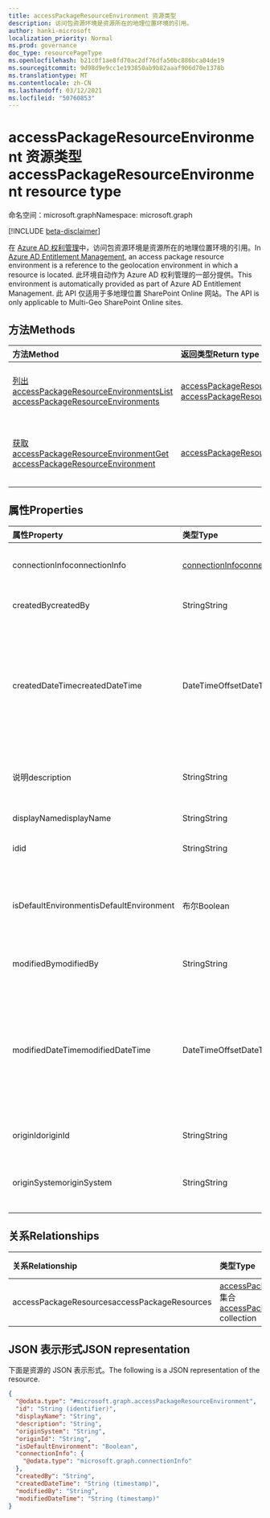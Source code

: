 ```yaml
---
title: accessPackageResourceEnvironment 资源类型
description: 访问包资源环境是资源所在的地理位置环境的引用。
author: hanki-microsoft
localization_priority: Normal
ms.prod: governance
doc_type: resourcePageType
ms.openlocfilehash: b21c0f1ae8fd70ac2df76dfa50bc886bca04de19
ms.sourcegitcommit: 9d98d9e9cc1e193850ab9b82aaaf906d70e1378b
ms.translationtype: MT
ms.contentlocale: zh-CN
ms.lasthandoff: 03/12/2021
ms.locfileid: "50760853"
---
```

# <a name="accesspackageresourceenvironment-resource-type"></a><span data-ttu-id="22bd8-103">accessPackageResourceEnvironment 资源类型</span><span class="sxs-lookup"><span data-stu-id="22bd8-103">accessPackageResourceEnvironment resource type</span></span>

<span data-ttu-id="22bd8-104">命名空间：microsoft.graph</span><span class="sxs-lookup"><span data-stu-id="22bd8-104">Namespace: microsoft.graph</span></span>

[!INCLUDE [beta-disclaimer](../../includes/beta-disclaimer.md)]

<span data-ttu-id="22bd8-105">在 [Azure AD 权利管理](entitlementmanagement-root.md)中，访问包资源环境是资源所在的地理位置环境的引用。</span><span class="sxs-lookup"><span data-stu-id="22bd8-105">In [Azure AD Entitlement Management](entitlementmanagement-root.md), an access package resource environment is a reference to the geolocation environment in which a resource is located.</span></span> <span data-ttu-id="22bd8-106">此环境自动作为 Azure AD 权利管理的一部分提供。</span><span class="sxs-lookup"><span data-stu-id="22bd8-106">This environment is automatically provided as part of Azure AD Entitlement Management.</span></span> <span data-ttu-id="22bd8-107">此 API 仅适用于多地理位置 SharePoint Online 网站。</span><span class="sxs-lookup"><span data-stu-id="22bd8-107">The API is only applicable to Multi-Geo SharePoint Online sites.</span></span>

## <a name="methods"></a><span data-ttu-id="22bd8-108">方法</span><span class="sxs-lookup"><span data-stu-id="22bd8-108">Methods</span></span>
|<span data-ttu-id="22bd8-109">方法</span><span class="sxs-lookup"><span data-stu-id="22bd8-109">Method</span></span>|<span data-ttu-id="22bd8-110">返回类型</span><span class="sxs-lookup"><span data-stu-id="22bd8-110">Return type</span></span>|<span data-ttu-id="22bd8-111">说明</span><span class="sxs-lookup"><span data-stu-id="22bd8-111">Description</span></span>|
|:---|:---|:---|
|[<span data-ttu-id="22bd8-112">列出 accessPackageResourceEnvironments</span><span class="sxs-lookup"><span data-stu-id="22bd8-112">List accessPackageResourceEnvironments</span></span>](../api/accesspackageresourceenvironment-list.md)|<span data-ttu-id="22bd8-113">[accessPackageResourceEnvironment](../resources/accesspackageresourceenvironment.md) 集合</span><span class="sxs-lookup"><span data-stu-id="22bd8-113">[accessPackageResourceEnvironment](../resources/accesspackageresourceenvironment.md) collection</span></span>|<span data-ttu-id="22bd8-114">检索 [accessPackageResourceEnvironment 对象](../resources/accesspackageresourceenvironment.md) 的列表。</span><span class="sxs-lookup"><span data-stu-id="22bd8-114">Retrieve a list of [accessPackageResourceEnvironment](../resources/accesspackageresourceenvironment.md) objects.</span></span>|
|[<span data-ttu-id="22bd8-115">获取 accessPackageResourceEnvironment</span><span class="sxs-lookup"><span data-stu-id="22bd8-115">Get accessPackageResourceEnvironment</span></span>](../api/accesspackageresourceenvironment-get.md)|[<span data-ttu-id="22bd8-116">accessPackageResourceEnvironment</span><span class="sxs-lookup"><span data-stu-id="22bd8-116">accessPackageResourceEnvironment</span></span>](../resources/accesspackageresourceenvironment.md)|<span data-ttu-id="22bd8-117">读取 [accessPackageResourceEnvironment](../resources/accesspackageresourceenvironment.md) 对象的属性和关系。</span><span class="sxs-lookup"><span data-stu-id="22bd8-117">Read the properties and relationships of an [accessPackageResourceEnvironment](../resources/accesspackageresourceenvironment.md) object.</span></span>|

## <a name="properties"></a><span data-ttu-id="22bd8-118">属性</span><span class="sxs-lookup"><span data-stu-id="22bd8-118">Properties</span></span>
|<span data-ttu-id="22bd8-119">属性</span><span class="sxs-lookup"><span data-stu-id="22bd8-119">Property</span></span>|<span data-ttu-id="22bd8-120">类型</span><span class="sxs-lookup"><span data-stu-id="22bd8-120">Type</span></span>|<span data-ttu-id="22bd8-121">说明</span><span class="sxs-lookup"><span data-stu-id="22bd8-121">Description</span></span>|
|:---|:---|:---|
|<span data-ttu-id="22bd8-122">connectionInfo</span><span class="sxs-lookup"><span data-stu-id="22bd8-122">connectionInfo</span></span>|[<span data-ttu-id="22bd8-123">connectionInfo</span><span class="sxs-lookup"><span data-stu-id="22bd8-123">connectionInfo</span></span>](../resources/connectioninfo.md)|<span data-ttu-id="22bd8-124">用于连接到资源的环境的连接信息。</span><span class="sxs-lookup"><span data-stu-id="22bd8-124">Connection information of an environment used to connect to a resource.</span></span> |
|<span data-ttu-id="22bd8-125">createdBy</span><span class="sxs-lookup"><span data-stu-id="22bd8-125">createdBy</span></span>|<span data-ttu-id="22bd8-126">String</span><span class="sxs-lookup"><span data-stu-id="22bd8-126">String</span></span>|<span data-ttu-id="22bd8-127">创建显示名称的用户的组。</span><span class="sxs-lookup"><span data-stu-id="22bd8-127">The display name of the user that created this object.</span></span>|
|<span data-ttu-id="22bd8-128">createdDateTime</span><span class="sxs-lookup"><span data-stu-id="22bd8-128">createdDateTime</span></span>|<span data-ttu-id="22bd8-129">DateTimeOffset</span><span class="sxs-lookup"><span data-stu-id="22bd8-129">DateTimeOffset</span></span>|<span data-ttu-id="22bd8-130">创建此对象的日期和时间。</span><span class="sxs-lookup"><span data-stu-id="22bd8-130">The date and time that this object was created.</span></span> <br><span data-ttu-id="22bd8-131">DateTimeOffset 表示使用 ISO 8601 格式的日期和时间信息，并且始终处于 UTC 时间。</span><span class="sxs-lookup"><span data-stu-id="22bd8-131">The DateTimeOffset type represents date and time information using ISO 8601 format and is always in UTC time.</span></span> <span data-ttu-id="22bd8-132">例如，2014 年 1 月 1 日午夜 UTC 为 `2014-01-01T00:00:00Z`。</span><span class="sxs-lookup"><span data-stu-id="22bd8-132">For example, midnight UTC on Jan 1, 2014 is `2014-01-01T00:00:00Z`.</span></span>|
|<span data-ttu-id="22bd8-133">说明</span><span class="sxs-lookup"><span data-stu-id="22bd8-133">description</span></span>|<span data-ttu-id="22bd8-134">String</span><span class="sxs-lookup"><span data-stu-id="22bd8-134">String</span></span>|<span data-ttu-id="22bd8-135">此 *accessPackageResourceEnvironment 对象的* 说明。</span><span class="sxs-lookup"><span data-stu-id="22bd8-135">The description of this *accessPackageResourceEnvironment* object.</span></span>|
|<span data-ttu-id="22bd8-136">displayName</span><span class="sxs-lookup"><span data-stu-id="22bd8-136">displayName</span></span>|<span data-ttu-id="22bd8-137">String</span><span class="sxs-lookup"><span data-stu-id="22bd8-137">String</span></span>|<span data-ttu-id="22bd8-138">此显示名称对象的对象。</span><span class="sxs-lookup"><span data-stu-id="22bd8-138">The display name of this object.</span></span>|
|<span data-ttu-id="22bd8-139">id</span><span class="sxs-lookup"><span data-stu-id="22bd8-139">id</span></span>|<span data-ttu-id="22bd8-140">String</span><span class="sxs-lookup"><span data-stu-id="22bd8-140">String</span></span>|<span data-ttu-id="22bd8-141">系统分配的对象的唯一标识符。</span><span class="sxs-lookup"><span data-stu-id="22bd8-141">The system-assigned unique identifier of the object.</span></span>|
|<span data-ttu-id="22bd8-142">isDefaultEnvironment</span><span class="sxs-lookup"><span data-stu-id="22bd8-142">isDefaultEnvironment</span></span>|<span data-ttu-id="22bd8-143">布尔</span><span class="sxs-lookup"><span data-stu-id="22bd8-143">Boolean</span></span>|<span data-ttu-id="22bd8-144">确定这是否是默认环境。</span><span class="sxs-lookup"><span data-stu-id="22bd8-144">Determines whether this is default environment or not.</span></span> <span data-ttu-id="22bd8-145">它设置为 `true` 所有静态源系统，如 Azure AD 组和 Azure AD 应用程序。</span><span class="sxs-lookup"><span data-stu-id="22bd8-145">It is set to `true` for all static origin systems, such as Azure AD groups and Azure AD Applications.</span></span>|
|<span data-ttu-id="22bd8-146">modifiedBy</span><span class="sxs-lookup"><span data-stu-id="22bd8-146">modifiedBy</span></span>|<span data-ttu-id="22bd8-147">String</span><span class="sxs-lookup"><span data-stu-id="22bd8-147">String</span></span>|<span data-ttu-id="22bd8-148">最后显示名称修改此对象的实体的子项。</span><span class="sxs-lookup"><span data-stu-id="22bd8-148">The display name of the entity that last modified this object.</span></span>|
|<span data-ttu-id="22bd8-149">modifiedDateTime</span><span class="sxs-lookup"><span data-stu-id="22bd8-149">modifiedDateTime</span></span>|<span data-ttu-id="22bd8-150">DateTimeOffset</span><span class="sxs-lookup"><span data-stu-id="22bd8-150">DateTimeOffset</span></span>|<span data-ttu-id="22bd8-151">上次修改此对象的日期和时间。</span><span class="sxs-lookup"><span data-stu-id="22bd8-151">The date and time that this object was last modified.</span></span> <br><span data-ttu-id="22bd8-152">DateTimeOffset 表示使用 ISO 8601 格式的日期和时间信息，并且始终处于 UTC 时间。</span><span class="sxs-lookup"><span data-stu-id="22bd8-152">The DateTimeOffset type represents date and time information using ISO 8601 format and is always in UTC time.</span></span> <span data-ttu-id="22bd8-153">例如，2014 年 1 月 1 日午夜 UTC 为 `2014-01-01T00:00:00Z`。</span><span class="sxs-lookup"><span data-stu-id="22bd8-153">For example, midnight UTC on Jan 1, 2014 is `2014-01-01T00:00:00Z`.</span></span> |
|<span data-ttu-id="22bd8-154">originId</span><span class="sxs-lookup"><span data-stu-id="22bd8-154">originId</span></span>|<span data-ttu-id="22bd8-155">String</span><span class="sxs-lookup"><span data-stu-id="22bd8-155">String</span></span>|<span data-ttu-id="22bd8-156">源系统中此环境的唯一标识符。</span><span class="sxs-lookup"><span data-stu-id="22bd8-156">The unique identifier of this environment in the origin system.</span></span>|
|<span data-ttu-id="22bd8-157">originSystem</span><span class="sxs-lookup"><span data-stu-id="22bd8-157">originSystem</span></span>|<span data-ttu-id="22bd8-158">String</span><span class="sxs-lookup"><span data-stu-id="22bd8-158">String</span></span>|<span data-ttu-id="22bd8-159">源系统中资源的类型，例如 `SharePointOnline` 。</span><span class="sxs-lookup"><span data-stu-id="22bd8-159">The type of the resource in the origin system such as `SharePointOnline`.</span></span> <span data-ttu-id="22bd8-160">支持 `$filter`。</span><span class="sxs-lookup"><span data-stu-id="22bd8-160">Supports `$filter`.</span></span>|

## <a name="relationships"></a><span data-ttu-id="22bd8-161">关系</span><span class="sxs-lookup"><span data-stu-id="22bd8-161">Relationships</span></span>
|<span data-ttu-id="22bd8-162">关系</span><span class="sxs-lookup"><span data-stu-id="22bd8-162">Relationship</span></span>|<span data-ttu-id="22bd8-163">类型</span><span class="sxs-lookup"><span data-stu-id="22bd8-163">Type</span></span>|<span data-ttu-id="22bd8-164">说明</span><span class="sxs-lookup"><span data-stu-id="22bd8-164">Description</span></span>|
|:---|:---|:---|
|<span data-ttu-id="22bd8-165">accessPackageResources</span><span class="sxs-lookup"><span data-stu-id="22bd8-165">accessPackageResources</span></span>|<span data-ttu-id="22bd8-166">[accessPackageResource](../resources/accesspackageresource.md) 集合</span><span class="sxs-lookup"><span data-stu-id="22bd8-166">[accessPackageResource](../resources/accesspackageresource.md) collection</span></span>|<span data-ttu-id="22bd8-167">只读。</span><span class="sxs-lookup"><span data-stu-id="22bd8-167">Read-only.</span></span> <span data-ttu-id="22bd8-168">必需。</span><span class="sxs-lookup"><span data-stu-id="22bd8-168">Required.</span></span>|

## <a name="json-representation"></a><span data-ttu-id="22bd8-169">JSON 表示形式</span><span class="sxs-lookup"><span data-stu-id="22bd8-169">JSON representation</span></span>
<span data-ttu-id="22bd8-170">下面是资源的 JSON 表示形式。</span><span class="sxs-lookup"><span data-stu-id="22bd8-170">The following is a JSON representation of the resource.</span></span>
<!-- {
  "blockType": "resource",
  "keyProperty": "id",
  "@odata.type": "microsoft.graph.accessPackageResourceEnvironment",
  "openType": false
}
-->
``` json
{
  "@odata.type": "#microsoft.graph.accessPackageResourceEnvironment",
  "id": "String (identifier)",
  "displayName": "String",
  "description": "String",
  "originSystem": "String",
  "originId": "String",
  "isDefaultEnvironment": "Boolean",
  "connectionInfo": {
    "@odata.type": "microsoft.graph.connectionInfo"
  },
  "createdBy": "String",
  "createdDateTime": "String (timestamp)",
  "modifiedBy": "String",
  "modifiedDateTime": "String (timestamp)"
}
```
